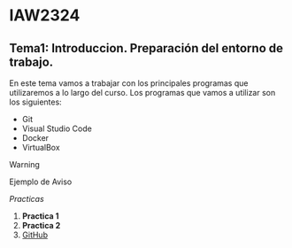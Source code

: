 # IAW2324
## Tema1: Introduccion. Preparación del entorno de trabajo.


En este tema vamos a trabajar con los principales programas
que utilizaremos a lo largo del curso.
Los programas que vamos a utilizar son los siguientes:
- Git
- Visual Studio Code
- Docker
- VirtualBox 

> [!WARNING]
> Ejemplo de Aviso

*_Practicas_*
1. **Practica 1**
1. **Practica 2**
2. [GitHub](https://google.com)

